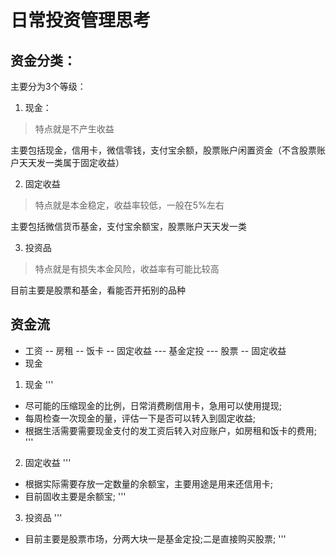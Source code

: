 # 日常投资管理思考

## 资金分类：

主要分为3个等级：

1. 现金： 

> 特点就是不产生收益

主要包括现金，信用卡，微信零钱，支付宝余额，股票账户闲置资金（不含股票账户天天发一类属于固定收益）

2. 固定收益

> 特点就是本金稳定，收益率较低，一般在5%左右

主要包括微信货币基金，支付宝余额宝，股票账户天天发一类

3. 投资品

> 特点就是有损失本金风险，收益率有可能比较高

目前主要是股票和基金，看能否开拓别的品种


## 资金流

- 工资
    -- 房租
    -- 饭卡
    -- 固定收益
        --- 基金定投
        --- 股票
    -- 固定收益
- 现金

1. 现金
'''
- 尽可能的压缩现金的比例，日常消费刷信用卡，急用可以使用提现;
- 每周检查一次现金的量，评估一下是否可以转入到固定收益;
- 根据生活需要需要现金支付的发工资后转入对应账户，如房租和饭卡的费用;
'''

2. 固定收益
'''
- 根据实际需要存放一定数量的余额宝，主要用途是用来还信用卡;
- 目前固收主要是余额宝;
'''

3. 投资品
'''
- 目前主要是股票市场，分两大块一是基金定投;二是直接购买股票;
'''


